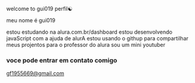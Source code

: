 welcome to gui019 perfil☯

meu nome é gui019

estou estudando na alura.com.br/dashboard 
estou desenvolvendo javaScript com a ajuda de alurA
estou usando o githup para compartilhar meus projentos para o professor do alura
sou um mini youtuber

### voce pode entrar em contato comigo

gf1955669@gmail.com
